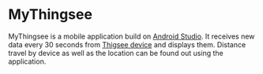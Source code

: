 # MyThingsee
MyThingsee is a mobile application build on [Android Studio](https://en.wikipedia.org/wiki/Android_Studio). It receives new data every 30 seconds from [Thigsee device](https://thingsee.com/thingsee-one/) and displays them. Distance travel by device as well as the location can be found out using the application. 
